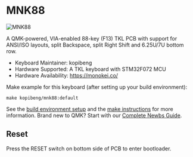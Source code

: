 # MNK88

![MNK88](https://i.imgur.com/0risyWg.png)

A QMK-powered, VIA-enabled 88-key (F13) TKL PCB with support for ANSI/ISO layouts, split Backspace, split Right Shift and 6.25U/7U bottom row.

* Keyboard Maintainer: kopibeng
* Hardware Supported: A TKL keyboard with STM32F072 MCU
* Hardware Availability: https://monokei.co/

Make example for this keyboard (after setting up your build environment):

    make kopibeng/mnk88:default
    
See the [build environment setup](https://docs.qmk.fm/#/getting_started_build_tools) and the [make instructions](https://docs.qmk.fm/#/getting_started_make_guide) for more information. Brand new to QMK? Start with our [Complete Newbs Guide](https://docs.qmk.fm/#/newbs).

## Reset

Press the RESET switch on bottom side of PCB to enter bootloader.

